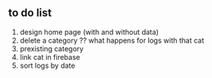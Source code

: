 ## to do list
1. design home page (with and without data)
3. delete a category ?? what happens for logs with that cat
4. prexisting category
5. link cat in firebase
6. sort logs by date